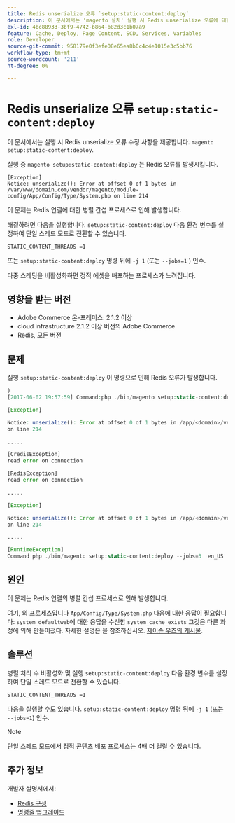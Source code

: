 ```yaml
---
title: Redis unserialize 오류 `setup:static-content:deploy`
description: 이 문서에서는 'magento 설치' 실행 시 Redis unserialize 오류에 대한 수정 사항을 제공합니다:static-content:배포`.
exl-id: 4bc88933-3bf9-4742-b864-b82d3c1b07a9
feature: Cache, Deploy, Page Content, SCD, Services, Variables
role: Developer
source-git-commit: 958179e0f3efe08e65ea8b0c4c4e1015e3c5bb76
workflow-type: tm+mt
source-wordcount: '211'
ht-degree: 0%

---
```


# Redis unserialize 오류 `setup:static-content:deploy`

이 문서에서는 실행 시 Redis unserialize 오류 수정 사항을 제공합니다. `magento setup:static-content:deploy`.

실행 중 `magento setup:static-content:deploy` 는 Redis 오류를 발생시킵니다.

```
[Exception]
Notice: unserialize(): Error at offset 0 of 1 bytes in
/var/www/domain.com/vendor/magento/module-config/App/Config/Type/System.php on line 214
```

이 문제는 Redis 연결에 대한 병렬 간섭 프로세스로 인해 발생합니다.

해결하려면 다음을 실행합니다. `setup:static-content:deploy` 다음 환경 변수를 설정하여 단일 스레드 모드로 전환할 수 있습니다.

```
STATIC_CONTENT_THREADS =1
```

또는 `setup:static-content:deploy` 명령 뒤에 `-j 1` (또는 `--jobs=1` ) 인수.

다중 스레딩을 비활성화하면 정적 에셋을 배포하는 프로세스가 느려집니다.

## 영향을 받는 버전

* Adobe Commerce 온-프레미스: 2.1.2 이상
* cloud infrastructure 2.1.2 이상 버전의 Adobe Commerce
* Redis, 모든 버전

## 문제

실행 `setup:static-content:deploy` 이 명령으로 인해 Redis 오류가 발생합니다.

```php
)
[2017-06-02 19:57:59] Command:php ./bin/magento setup:static-content:deploy --jobs=3  en_US

[Exception]

Notice: unserialize(): Error at offset 0 of 1 bytes in /app/<domain>/vendor/magento/module-config/App/Config/Type/System.php
on line 214

.....

[CredisException]
read error on connection

[RedisException]
read error on connection

.....

[Exception]

Notice: unserialize(): Error at offset 0 of 1 bytes in /app/<domain>/vendor/magento/module-config/App/Config/Type/System.php
on line 214

.....

[RuntimeException]
Command php ./bin/magento setup:static-content:deploy --jobs=3  en_US  returned code 3
```

## 원인

이 문제는 Redis 연결의 병렬 간섭 프로세스로 인해 발생합니다.

여기, 의 프로세스입니다 `App/Config/Type/System.php` 다음에 대한 응답이 필요합니다: `system_defaultweb`에 대한 응답을 수신함 `system_cache_exists` 그것은 다른 과정에 의해 만들어졌다. 자세한 설명은 을 참조하십시오. [제이슨 우즈의 게시물](https://github.com/magento/magento2/issues/9287#issuecomment-302362283).

## 솔루션

병렬 처리 수 비활성화 및 실행 `setup:static-content:deploy` 다음 환경 변수를 설정하여 단일 스레드 모드로 전환할 수 있습니다.

```
STATIC_CONTENT_THREADS =1
```

다음을 실행할 수도 있습니다. `setup:static-content:deploy` 명령 뒤에 `-j 1` (또는 `--jobs=1`) 인수.

>[!NOTE]
>
>단일 스레드 모드에서 정적 콘텐츠 배포 프로세스는 4배 더 걸릴 수 있습니다.

## 추가 정보

개발자 설명서에서:

* [Redis 구성](https://experienceleague.adobe.com/docs/commerce-operations/configuration-guide/cache/redis/config-redis.html)
* [명령줄 업그레이드](https://experienceleague.adobe.com/docs/commerce-operations/upgrade-guide/implementation/perform-upgrade.html)
